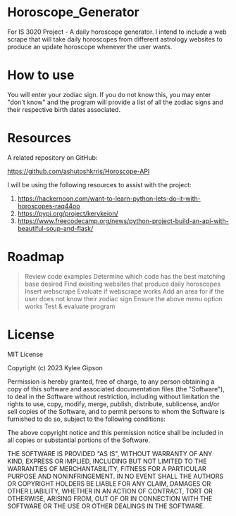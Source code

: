# Horoscope_Generator
For IS 3020 Project - A daily horoscope generator. I intend to include a web scrape that will take daily horoscopes from different astrology websites to produce an update horoscope whenever the user wants. 

# How to use
You will enter your zodiac sign. If you do not know this, you may enter "don't know" and the program will provide a list of all the zodiac signs and their respective birth dates associated. 

# Resources

A related repository on GitHub:

https://github.com/ashutoshkrris/Horoscope-API

I will be using the following resources to assist with the project:

1.	https://hackernoon.com/want-to-learn-python-lets-do-it-with-horoscopes-raq44oo
2.	https://pypi.org/project/kerykeion/
3.	https://www.freecodecamp.org/news/python-project-build-an-api-with-beautiful-soup-and-flask/

# Roadmap

 > Review code examples
 > Determine which code has the best matching base desired
 > Find exisiting websites that produce daily horoscopes
 > Insert webscrape
 > Evaluate if webscrape works
 > Add an area for if the user does not know their zodiac sign
 > Ensure the above menu option works
 > Test & evaluate program

# License

MIT License

Copyright (c) 2023 Kylee Gipson

Permission is hereby granted, free of charge, to any person obtaining a copy
of this software and associated documentation files (the "Software"), to deal
in the Software without restriction, including without limitation the rights
to use, copy, modify, merge, publish, distribute, sublicense, and/or sell
copies of the Software, and to permit persons to whom the Software is
furnished to do so, subject to the following conditions:

The above copyright notice and this permission notice shall be included in all
copies or substantial portions of the Software.

THE SOFTWARE IS PROVIDED "AS IS", WITHOUT WARRANTY OF ANY KIND, EXPRESS OR
IMPLIED, INCLUDING BUT NOT LIMITED TO THE WARRANTIES OF MERCHANTABILITY,
FITNESS FOR A PARTICULAR PURPOSE AND NONINFRINGEMENT. IN NO EVENT SHALL THE
AUTHORS OR COPYRIGHT HOLDERS BE LIABLE FOR ANY CLAIM, DAMAGES OR OTHER
LIABILITY, WHETHER IN AN ACTION OF CONTRACT, TORT OR OTHERWISE, ARISING FROM,
OUT OF OR IN CONNECTION WITH THE SOFTWARE OR THE USE OR OTHER DEALINGS IN THE
SOFTWARE.

